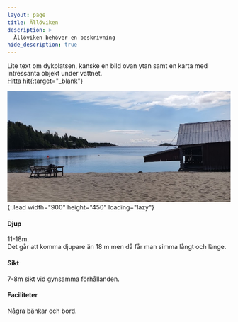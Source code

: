 ```yaml
---
layout: page
title: Ällöviken
description: >
  Ällöviken behöver en beskrivning
hide_description: true
---
```


Lite text om dykplatsen, kanske en bild ovan ytan samt en karta med intressanta objekt under vattnet.  
[Hitta hit](https://www.google.com/maps/dir/?api=1&origin=Current+Location&destination=63.216272,19.031825){:target="_blank"}

![image](/dykplatser/alloviken.jpg){:.lead width="900" height="450" loading="lazy"}

#### Djup

11-18m.  
Det går att komma djupare än 18 m men då får man simma långt och länge.

#### Sikt

7-8m sikt vid gynsamma förhållanden.

#### Faciliteter

Några bänkar och bord.
